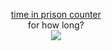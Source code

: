 <p align="center"><a href="https://www.timeanddate.com/countdown/to?iso=20171016T00&p0=31&msg=%23IN%20PRISON%20SINCE&ud=1&font=slab">time in prison counter</a><br/>for how long?<br/><img src="https://user-images.githubusercontent.com/1634027/36209513-37477056-119c-11e8-9fd2-5ba89e148e86.png" /></p>
